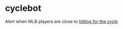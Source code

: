 # cyclebot

Alert when MLB players are close to [hitting for the cycle](https://en.wikipedia.org/wiki/Hitting_for_the_cycle)
